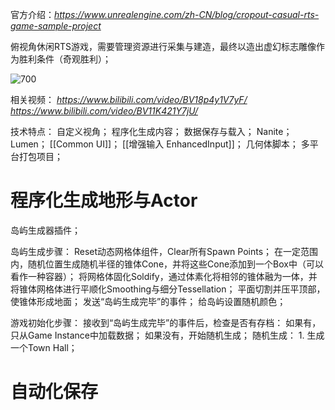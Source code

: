 官方介绍：*https://www.unrealengine.com/zh-CN/blog/cropout-casual-rts-game-sample-project* 

俯视角休闲RTS游戏，需要管理资源进行采集与建造，最终以造出虚幻标志雕像作为胜利条件（奇观胜利）；

![700](https://pic-1315225359.cos.ap-shanghai.myqcloud.com/20241019153204.png)



相关视频：
	*https://www.bilibili.com/video/BV18p4y1V7yF/*
	*https://www.bilibili.com/video/BV11K421Y7jU/*

技术特点：
	自定义视角；
	程序化生成内容；
	数据保存与载入；
	Nanite；
	Lumen；
	[[Common UI]]；
	[[增强输入 EnhancedInput]]；
	几何体脚本；
	多平台打包项目；

# 程序化生成地形与Actor

岛屿生成器插件；

岛屿生成步骤：
	Reset动态网格体组件，Clear所有Spawn Points；
	在一定范围内，随机位置生成随机半径的锥体Cone，并将这些Cone添加到一个Box中（可以看作一种容器）；
	将网格体固化Soldify，通过体素化将相邻的锥体融为一体，并将锥体网格体进行平顺化Smoothing与细分Tessellation；
	平面切割并压平顶部，使锥体形成地面；
	发送“岛屿生成完毕”的事件；
	给岛屿设置随机颜色；

游戏初始化步骤：
	接收到“岛屿生成完毕”的事件后，检查是否有存档：
		如果有，只从Game Instance中加载数据；
		如果没有，开始随机生成；
	随机生成：
		1. 生成一个Town Hall；

# 自动化保存

